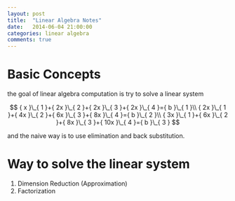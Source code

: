 ```yaml
---
layout: post
title:  "Linear Algebra Notes"
date:   2014-06-04 21:00:00
categories: linear algebra
comments: true
---
```


# Basic Concepts

the goal of linear algebra computation is try to solve a linear system

$$
{ x }\_{ 1 }+{ 2x }\_{ 2 }+{ 2x }\_{ 3 }+{ 2x }\_{ 4 }={ b }\_{ 1 }\\
{ 2x }\_{ 1 }+{ 4x }\_{ 2 }+{ 6x }\_{ 3 }+{ 8x }\_{ 4 }={ b }\_{ 2 }\\
{ 3x }\_{ 1 }+{ 6x }\_{ 2 }+{ 8x }\_{ 3 }+{ 10x }\_{ 4 }={ b }\_{ 3 }
$$

and the naive way is to use elimination and back substitution.

# Way to solve the linear system

1. Dimension Reduction (Approximation)
2. Factorization

